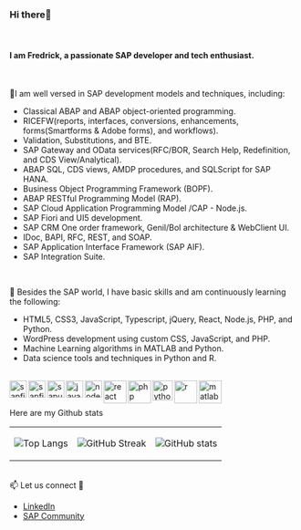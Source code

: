 <h3 align="left">Hi there👋 </h3> <br>
 <h4 align="left"> I am Fredrick, a passionate SAP developer and tech enthusiast.</h4> <br>

🎯I am well versed in SAP development models and techniques, including:
   - Classical ABAP and ABAP object-oriented programming.
   - RICEFW(reports, interfaces, conversions, enhancements, forms(Smartforms & Adobe forms), and workflows).
   - Validation, Substitutions, and BTE.
   - SAP Gateway and OData services(RFC/BOR, Search Help, Redefinition, and CDS View/Analytical).
   - ABAP SQL, CDS views, AMDP procedures, and SQLScript for SAP HANA.
   - Business Object Programming Framework (BOPF).
   - ABAP RESTful Programming Model (RAP).
   - SAP Cloud Application Programming Model /CAP - Node.js.
   - SAP Fiori and UI5 development.
   - SAP CRM One order framework, Genil/Bol architecture & WebClient UI.
   - IDoc, BAPI, RFC, REST, and SOAP.
   - SAP Application Interface Framework (SAP AIF).
   - SAP Integration Suite.
<br>
    
🌱 Besides the SAP world, I have basic skills and am continuously learning the following:
   - HTML5, CSS3, JavaScript, Typescript, jQuery, React, Node.js, PHP, and Python.
   - WordPress development using custom CSS, JavaScript, and PHP.
   - Machine Learning algorithms in MATLAB and Python.
   - Data science tools and techniques in Python and R.

<br>
   <img align="left" alt="sapfiori" width="30px" src="https://github.com/fmumali/fmumali/assets/62213009/69cc3a47-bdcf-4e6c-82fa-99c3b0097064"/>
   <img align="left" alt="sapfiori" width="30px" src="https://github.com/fmumali/fmumali/assets/62213009/7045cf52-9c9e-4501-99fe-6ecf271b822f"/>
   <img align="left" alt="sapui5" width="30px" src="https://github.com/fmumali/fmumali/assets/62213009/9a6c0079-1411-4f67-89eb-5ab51a2c528c"/>
   <img align="left" alt="javascript" width="30px" src="https://github.com/fmumali/fmumali/assets/62213009/3bffbab0-346c-4fd5-981b-3368eb84ce04"/>
   <img align="left" alt="nodejs" width="30px" src="https://github.com/fmumali/fmumali/assets/62213009/c9d461fd-8857-4d02-a518-a963535c8403"/> 
   <img align="left" alt="react" width="40px" src="https://github.com/fmumali/fmumali/assets/62213009/752f4171-b0d4-43d9-839c-5cef7baf5d13"/>
   <img align="left" alt="php" width="40px" src="https://github.com/fmumali/fmumali/assets/62213009/5a759247-5b19-4e7b-a7fe-55cbfd742b89"/>
   <img align="left" alt="python" width="35px" src="https://github.com/fmumali/fmumali/assets/62213009/e00c7d26-b250-4f18-a8d9-d11c7b8cf452"/>
   <img align="left" alt="r" width="40px" src="https://github.com/fmumali/fmumali/assets/62213009/282f7f09-cb1c-4c15-b19b-f7452a41b20c"/>
   <img align="left" alt="matlab" width="40px" src="https://github.com/fmumali/fmumali/assets/62213009/ce9fadfd-10f1-4ef0-a1ab-961441e04c00"/>
 <br>

 <br>Here are my Github stats

<table>
<tr>
<td>

 ![Top Langs](https://github-readme-stats.vercel.app/api/top-langs/?username=fmumali&hide_border=true&theme=blueberry&layout=compact&langs_count=8)
</td>
<td>
   
 ![GitHub Streak](https://github-readme-streak-stats.herokuapp.com?user=fmumali&theme=blueberry&hide_border=true&mode=weekly)
</td>
<td>

 ![GitHub stats](https://github-readme-stats.vercel.app/api?username=fmumali&hide_border=true&&hide=stars&show_icons=true&show=prs_merged_percentage&theme=blueberry)
</td>
</tr>
</table>

<br>📫 Let us connect 🤝
- [LinkedIn](https://www.linkedin.com/in/fredrickmumali/)
- [SAP Community](https://community.sap.com/t5/user/viewprofilepage/user-id/2819)

